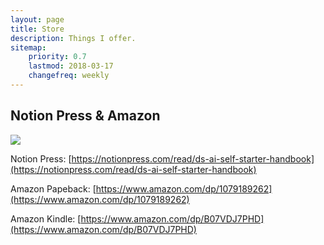 ```yaml
---
layout: page
title: Store
description: Things I offer.
sitemap:
    priority: 0.7
    lastmod: 2018-03-17
    changefreq: weekly
---
```

## Notion Press & Amazon

![](https://cdn-images-1.medium.com/max/800/1*c08ASTMf81r1OfQAgBQpEg.jpeg)  

Notion Press: [https://notionpress.com/read/ds-ai-self-starter-handbook](https://notionpress.com/read/ds-ai-self-starter-handbook)

Amazon Papeback: [https://www.amazon.com/dp/1079189262](https://www.amazon.com/dp/1079189262)

Amazon Kindle: [https://www.amazon.com/dp/B07VDJ7PHD](https://www.amazon.com/dp/B07VDJ7PHD)

